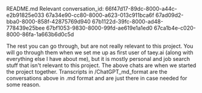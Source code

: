 README.md
Relevant conversation_id:
66f47d17-89dc-8000-a44c-e2b91825e033
67a34e90-cc80-8000-a623-013c911bca6f
67ad09d2-bba0-8000-858f-42875769d940
67b1122d-39fc-8000-ad48-778439e25bee
67bf1053-9830-8000-99fd-ae619e1a1ed0
67ca1b4e-c020-8000-86fa-1a663b6d0c5d

The rest you can go through, but are not really relevant to this project. You will go through them when we set me up as first user of taey.ai (along with everything else I have about me), but it is mostly personal and job search stuff that isn't relevant to this project. The above chats are when we started the project together. Transcripts in /ChatGPT_md_format are the conversations above in .md format and are just there in case needed for some reason.
